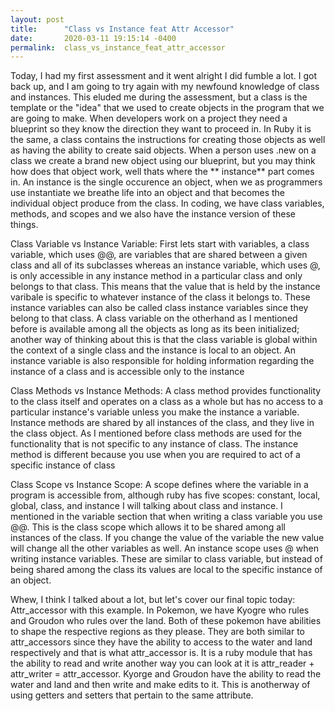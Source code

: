 ```yaml
---
layout: post
title:      "Class vs Instance feat Attr Accessor"
date:       2020-03-11 19:15:14 -0400
permalink:  class_vs_instance_feat_attr_accessor
---
```


Today, I had my first assessment and it went alright I did fumble a lot. I got back up, and I am going to try again with my newfound knowledge of class and instances. This eluded me during the assessment, but a class is the template or the "idea" that we used to create objects in the program that we are going to make. When developers work on a project they need a blueprint so they know the direction they want to proceed in. In Ruby it is the same, a class contains the instructions for creating those objects as well as having the ability to create said objects. When a person uses .new on a class we create a brand new object using our blueprint, but you may think how does that object work, well thats where the ** instance** part comes in.  An instance is the single occurence an object, when we as programmers use instantiate we breathe life into an object and that becomes the individual object produce from the class. In coding, we have class variables, methods, and scopes and we also have the instance version of these things. 

Class Variable vs Instance Variable: First lets start with variables, a class variable, which uses @@, are variables that are shared between a given class and all of its subclasses whereas an instance variable, which uses @, is only accessible in any instance method in a particular class and only belongs to that class. This means that the value that is held by the instance varibale is specific to whatever instance of the class it belongs to. These instance variables can also be called class instance variables since they belong to that class. A class variable on the otherhand as I mentioned before is available among all the objects as long as its been initialized; another way of thinking about this is that the class variable is global within the context of a single class  and the instance is local to an object. An instance variable is also responsible for holding information regarding the instance of a class and is accessible only to the instance 

Class Methods vs Instance Methods: A class method provides functionality to the class itself and operates on a class as a whole but has no access to a particular instance's variable unless you make the instance a variable. Instance methods are shared by all instances of the class, and they live in the class object. As I mentioned before class methods are used for the functionality that is not specific to any instance of class. The instance method is different because you use when you are required to act of a specific instance of class 

Class Scope vs Instance Scope: A scope defines where the variable in a program is accessible from, although ruby has five  scopes: constant, local, global, class, and instance I will talking about class and instance. I mentioned in the variable section that when writing a class variable you use @@. This is the class scope which allows it to be shared among all instances of the class. If you change the value of the variable the new value will change all the other variables as well. An instance scope uses @ when writing instance variables. These are similar to class variable, but instead of being shared among the class its values are local to the specific instance of an object. 

Whew, I think I talked about a lot, but let's cover our final topic today: Attr_accessor with this example. In Pokemon, we have Kyogre who rules and Groudon who rules over the land. Both of these pokemon have abilities to shape the respective regions as they please. They are both similar to attr_accessors since they have the ability to access to the water and land respectively and that is what attr_accessor is. It is a ruby module that has the ability to read and write another way you can look at it is attr_reader + attr_writer = attr_accessor. Kyorge and Groudon have the ability to read the water and land and then write and make edits to it. This is anotherway of using getters and setters that pertain to the same attribute. 


